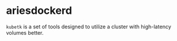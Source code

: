# ariesdockerd
`kubetk` is a set of tools designed to utilize a cluster with high-latency volumes better.
